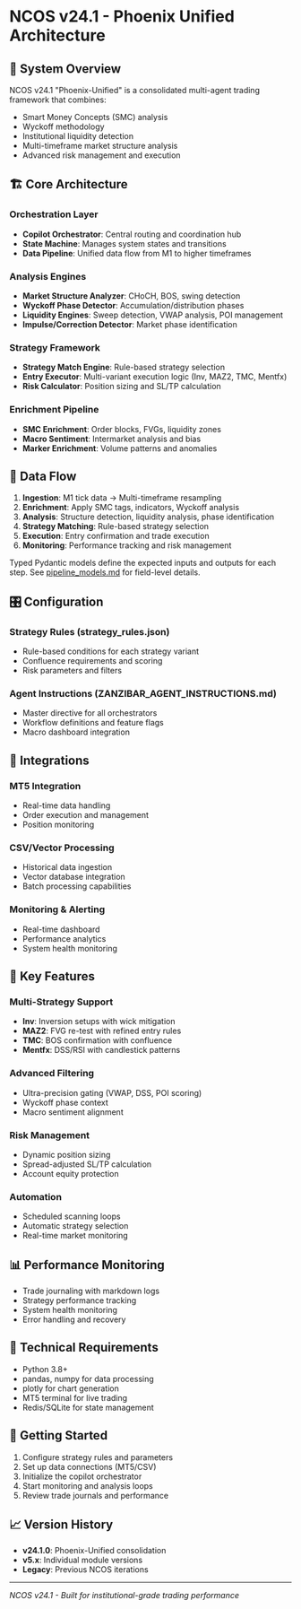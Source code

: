 # NCOS v24.1 - Phoenix Unified Architecture

## 🎯 System Overview

NCOS v24.1 "Phoenix-Unified" is a consolidated multi-agent trading framework that combines:
- Smart Money Concepts (SMC) analysis
- Wyckoff methodology 
- Institutional liquidity detection
- Multi-timeframe market structure analysis
- Advanced risk management and execution

## 🏗️ Core Architecture

### Orchestration Layer
- **Copilot Orchestrator**: Central routing and coordination hub
- **State Machine**: Manages system states and transitions
- **Data Pipeline**: Unified data flow from M1 to higher timeframes

### Analysis Engines
- **Market Structure Analyzer**: CHoCH, BOS, swing detection
- **Wyckoff Phase Detector**: Accumulation/distribution phases
- **Liquidity Engines**: Sweep detection, VWAP analysis, POI management
- **Impulse/Correction Detector**: Market phase identification

### Strategy Framework
- **Strategy Match Engine**: Rule-based strategy selection
- **Entry Executor**: Multi-variant execution logic (Inv, MAZ2, TMC, Mentfx)
- **Risk Calculator**: Position sizing and SL/TP calculation

### Enrichment Pipeline
- **SMC Enrichment**: Order blocks, FVGs, liquidity zones
- **Macro Sentiment**: Intermarket analysis and bias
- **Marker Enrichment**: Volume patterns and anomalies

## 🔄 Data Flow

1. **Ingestion**: M1 tick data → Multi-timeframe resampling
2. **Enrichment**: Apply SMC tags, indicators, Wyckoff analysis
3. **Analysis**: Structure detection, liquidity analysis, phase identification
4. **Strategy Matching**: Rule-based strategy selection
5. **Execution**: Entry confirmation and trade execution
6. **Monitoring**: Performance tracking and risk management

Typed Pydantic models define the expected inputs and outputs for each step. See
[pipeline_models.md](pipeline_models.md) for field-level details.

## 🎛️ Configuration

### Strategy Rules (strategy_rules.json)
- Rule-based conditions for each strategy variant
- Confluence requirements and scoring
- Risk parameters and filters

### Agent Instructions (ZANZIBAR_AGENT_INSTRUCTIONS.md)
- Master directive for all orchestrators
- Workflow definitions and feature flags
- Macro dashboard integration

## 🔌 Integrations

### MT5 Integration
- Real-time data handling
- Order execution and management
- Position monitoring

### CSV/Vector Processing
- Historical data ingestion
- Vector database integration
- Batch processing capabilities

### Monitoring & Alerting
- Real-time dashboard
- Performance analytics
- System health monitoring

## 🚀 Key Features

### Multi-Strategy Support
- **Inv**: Inversion setups with wick mitigation
- **MAZ2**: FVG re-test with refined entry rules
- **TMC**: BOS confirmation with confluence
- **Mentfx**: DSS/RSI with candlestick patterns

### Advanced Filtering
- Ultra-precision gating (VWAP, DSS, POI scoring)
- Wyckoff phase context
- Macro sentiment alignment

### Risk Management
- Dynamic position sizing
- Spread-adjusted SL/TP calculation
- Account equity protection

### Automation
- Scheduled scanning loops
- Automatic strategy selection
- Real-time market monitoring

## 📊 Performance Monitoring

- Trade journaling with markdown logs
- Strategy performance tracking
- System health monitoring
- Error handling and recovery

## 🔧 Technical Requirements

- Python 3.8+
- pandas, numpy for data processing
- plotly for chart generation
- MT5 terminal for live trading
- Redis/SQLite for state management

## 🎯 Getting Started

1. Configure strategy rules and parameters
2. Set up data connections (MT5/CSV)
3. Initialize the copilot orchestrator
4. Start monitoring and analysis loops
5. Review trade journals and performance

## 📈 Version History

- **v24.1.0**: Phoenix-Unified consolidation
- **v5.x**: Individual module versions
- **Legacy**: Previous NCOS iterations

---
*NCOS v24.1 - Built for institutional-grade trading performance*
